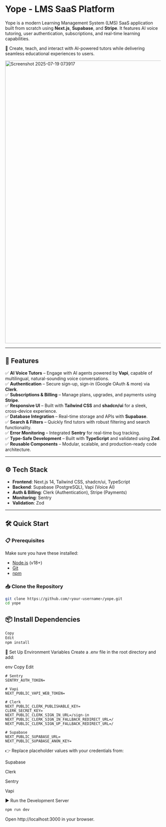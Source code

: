 # Yope - LMS SaaS Platform  

Yope is a modern Learning Management System (LMS) SaaS application built from scratch using **Next.js**, **Supabase**, and **Stripe**. It features AI voice tutoring, user authentication, subscriptions, and real-time learning capabilities.  

🌟 Create, teach, and interact with AI-powered tutors while delivering seamless educational experiences to users.  


<img width="1738" height="912" alt="Screenshot 2025-07-19 073917" src="https://github.com/user-attachments/assets/95be4e5d-5cd6-4deb-a115-b4ed1a85df3f" />

---

## 🚀 Features  

✅ **AI Voice Tutors** – Engage with AI agents powered by **Vapi**, capable of multilingual, natural-sounding voice conversations.  
✅ **Authentication** – Secure sign-up, sign-in (Google OAuth & more) via **Clerk**.  
✅ **Subscriptions & Billing** – Manage plans, upgrades, and payments using **Stripe**.   
✅ **Responsive UI** – Built with **Tailwind CSS** and **shadcn/ui** for a sleek, cross-device experience.  
✅ **Database Integration** – Real-time storage and APIs with **Supabase**.  
✅ **Search & Filters** – Quickly find tutors with robust filtering and search functionality.  
✅ **Error Monitoring** – Integrated **Sentry** for real-time bug tracking.  
✅ **Type-Safe Development** – Built with **TypeScript** and validated using **Zod**.  
✅ **Reusable Components** – Modular, scalable, and production-ready code architecture.  

---

## ⚙️ Tech Stack  

- **Frontend**: Next.js 14, Tailwind CSS, shadcn/ui, TypeScript  
- **Backend**: Supabase (PostgreSQL), Vapi (Voice AI)  
- **Auth & Billing**: Clerk (Authentication), Stripe (Payments)  
- **Monitoring**: Sentry  
- **Validation**: Zod  

---

## 🛠 Quick Start  

### 📋 Prerequisites  

Make sure you have these installed:  
- [Node.js](https://nodejs.org/) (v18+)  
- [Git](https://git-scm.com/)  
- [npm](https://www.npmjs.com/)  

### 📥 Clone the Repository  

```bash
git clone https://github.com/<your-username>/yope.git
cd yope
```

## 📦 Install Dependencies
```bash
Copy
Edit
npm install
```

🔑 Set Up Environment Variables
Create a .env file in the root directory and add:

env
Copy
Edit
```
# Sentry
SENTRY_AUTH_TOKEN=

# Vapi
NEXT_PUBLIC_VAPI_WEB_TOKEN=

# Clerk
NEXT_PUBLIC_CLERK_PUBLISHABLE_KEY=
CLERK_SECRET_KEY=
NEXT_PUBLIC_CLERK_SIGN_IN_URL=/sign-in
NEXT_PUBLIC_CLERK_SIGN_IN_FALLBACK_REDIRECT_URL=/
NEXT_PUBLIC_CLERK_SIGN_UP_FALLBACK_REDIRECT_URL=/

# Supabase
NEXT_PUBLIC_SUPABASE_URL=
NEXT_PUBLIC_SUPABASE_ANON_KEY=
```
👉 Replace placeholder values with your credentials from:

Supabase

Clerk

Sentry

Vapi

▶️ Run the Development Server
```bash
npm run dev
```
Open http://localhost:3000 in your browser.
